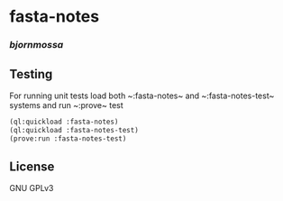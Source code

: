 # fasta-notes
### _bjornmossa_

## Testing
  For running unit tests load both ~:fasta-notes~ and ~:fasta-notes-test~ systems and run ~:prove~ test
  ```lisp
  (ql:quickload :fasta-notes)
  (ql:quickload :fasta-notes-test)
  (prove:run :fasta-notes-test)
  ```

## License

GNU GPLv3

